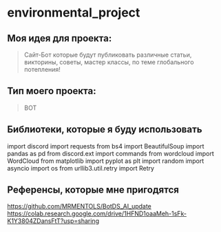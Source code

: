 # environmental_project
## Моя идея для проекта:
> Сайт-Бот которые будут публиковать различные статьи, викторины, советы, мастер классы, по теме глобального потепления!
## Тип моего проекта:
> BOT

## Библиотеки, которые я буду использовать
import discord
import requests
from bs4 import BeautifulSoup
import pandas as pd
from discord.ext import commands
from wordcloud import WordCloud
from matplotlib import pyplot as plt
import random
import asyncio
import os 
from urllib3.util.retry import Retry

## Референсы, которые мне пригодятся
https://github.com/MRMENTOLS/BotDS_AI_update
https://colab.research.google.com/drive/1HFND1oaaMeh-1sFk-K1Y3804ZDansFtT?usp=sharing
